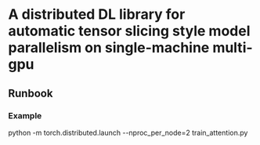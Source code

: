 # A distributed DL library for automatic tensor slicing style model parallelism on single-machine multi-gpu

## Runbook

### Example
python -m torch.distributed.launch --nproc_per_node=2 train_attention.py